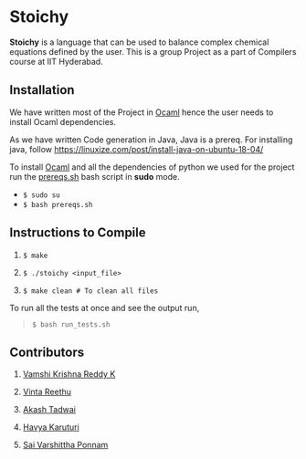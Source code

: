 # Stoichy

**Stoichy** is a  language that can be used to balance complex chemical equations defined by the user. This is a group Project as a part of Compilers course at IIT Hyderabad.

## Installation  

We have written most of the Project in [Ocaml](https://ocaml.org/) hence the user needs to install Ocaml dependencies.  

As we have written Code generation in Java, Java is a prereq. For installing java, follow
<https://linuxize.com/post/install-java-on-ubuntu-18-04/>

 To install [Ocaml](https://ocaml.org/) and all the dependencies of python we used for the project run the [prereqs.sh](https://github.com/akashtadwai/stoichy/blob/master/prereqs.sh) bash script in **sudo** mode.  

* ```$ sudo su```
* ```$ bash prereqs.sh```  

## Instructions to Compile

1. ```$ make```  

2. ```$ ./stoichy <input_file>```  

3. ```$ make clean # To clean all files```

To run all the tests at once and see the output run,  
> ```$ bash run_tests.sh```
  
## Contributors  

1. [Vamshi Krishna Reddy K](https://github.com/kvkr3003)  

2. [Vinta Reethu](https://github.com/ReethuVinta)  

3. [Akash Tadwai](https://github.com/akashtadwai)  

4. [Havya Karuturi](https://github.com/havya7)  

5. [Sai Varshittha Ponnam](https://github.com/saivarshittha)
